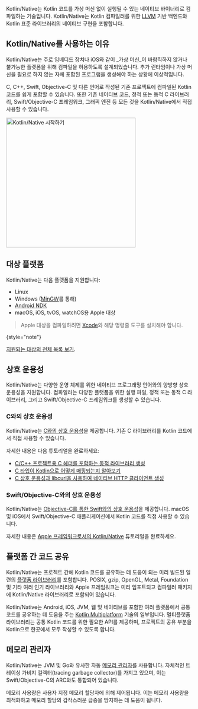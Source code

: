 [//]: # (title: Kotlin/Native)

Kotlin/Native는 Kotlin 코드를 가상 머신 없이 실행될 수 있는 네이티브 바이너리로 컴파일하는 기술입니다. Kotlin/Native는 Kotlin 컴파일러를 위한 [LLVM](https://llvm.org/) 기반 백엔드와 Kotlin 표준 라이브러리의 네이티브 구현을 포함합니다.

## Kotlin/Native를 사용하는 이유

Kotlin/Native는 주로 임베디드 장치나 iOS와 같이 _가상 머신_이 바람직하지 않거나 불가능한 플랫폼을 위해 컴파일을 허용하도록 설계되었습니다. 추가 런타임이나 가상 머신을 필요로 하지 않는 자체 포함된 프로그램을 생성해야 하는 상황에 이상적입니다.

C, C++, Swift, Objective-C 및 다른 언어로 작성된 기존 프로젝트에 컴파일된 Kotlin 코드를 쉽게 포함할 수 있습니다. 또한 기존 네이티브 코드, 정적 또는 동적 C 라이브러리, Swift/Objective-C 프레임워크, 그래픽 엔진 등 모든 것을 Kotlin/Native에서 직접 사용할 수 있습니다.

<a href="native-get-started.md"><img src="native-get-started-button.svg" width="350" alt="Kotlin/Native 시작하기" style="block"/></a>

## 대상 플랫폼

Kotlin/Native는 다음 플랫폼을 지원합니다:

*   Linux
*   Windows ([MinGW](https://www.mingw-w64.org/)를 통해)
*   [Android NDK](https://developer.android.com/ndk)
*   macOS, iOS, tvOS, watchOS용 Apple 대상

  > Apple 대상을 컴파일하려면 [Xcode](https://apps.apple.com/us/app/xcode/id497799835)와 해당 명령줄 도구를 설치해야 합니다.
  >
  {style="note"}

[지원되는 대상의 전체 목록 보기](native-target-support.md).

## 상호 운용성

Kotlin/Native는 다양한 운영 체제를 위한 네이티브 프로그래밍 언어와의 양방향 상호 운용성을 지원합니다. 컴파일러는 다양한 플랫폼을 위한 실행 파일, 정적 또는 동적 C 라이브러리, 그리고 Swift/Objective-C 프레임워크를 생성할 수 있습니다.

### C와의 상호 운용성

Kotlin/Native는 [C와의 상호 운용성](native-c-interop.md)을 제공합니다. 기존 C 라이브러리를 Kotlin 코드에서 직접 사용할 수 있습니다.

자세한 내용은 다음 튜토리얼을 완료하세요:

*   [C/C++ 프로젝트용 C 헤더를 포함하는 동적 라이브러리 생성](native-dynamic-libraries.md)
*   [C 타입이 Kotlin으로 어떻게 매핑되는지 알아보기](mapping-primitive-data-types-from-c.md)
*   [C 상호 운용성과 libcurl을 사용하여 네이티브 HTTP 클라이언트 생성](native-app-with-c-and-libcurl.md)

### Swift/Objective-C와의 상호 운용성

Kotlin/Native는 [Objective-C를 통한 Swift와의 상호 운용성](native-objc-interop.md)을 제공합니다. macOS 및 iOS에서 Swift/Objective-C 애플리케이션에서 Kotlin 코드를 직접 사용할 수 있습니다.

자세한 내용은 [Apple 프레임워크로서의 Kotlin/Native](apple-framework.md) 튜토리얼을 완료하세요.

## 플랫폼 간 코드 공유

Kotlin/Native는 프로젝트 간에 Kotlin 코드를 공유하는 데 도움이 되는 미리 빌드된 일련의 [플랫폼 라이브러리](native-platform-libs.md)를 포함합니다. POSIX, gzip, OpenGL, Metal, Foundation 및 기타 여러 인기 라이브러리와 Apple 프레임워크는 미리 임포트되고 컴파일러 패키지에 Kotlin/Native 라이브러리로 포함되어 있습니다.

Kotlin/Native는 Android, iOS, JVM, 웹 및 네이티브를 포함한 여러 플랫폼에서 공통 코드를 공유하는 데 도움을 주는 [Kotlin Multiplatform](https://www.jetbrains.com/help/kotlin-multiplatform-dev/get-started.html) 기술의 일부입니다. 멀티플랫폼 라이브러리는 공통 Kotlin 코드를 위한 필요한 API를 제공하며, 프로젝트의 공유 부분을 Kotlin으로 한곳에서 모두 작성할 수 있도록 합니다.

## 메모리 관리자

Kotlin/Native는 JVM 및 Go와 유사한 자동 [메모리 관리자](native-memory-manager.md)를 사용합니다. 자체적인 트레이싱 가비지 컬렉터(tracing garbage collector)를 가지고 있으며, 이는 Swift/Objective-C의 ARC와도 통합되어 있습니다.

메모리 사용량은 사용자 지정 메모리 할당자에 의해 제어됩니다. 이는 메모리 사용량을 최적화하고 메모리 할당의 갑작스러운 급증을 방지하는 데 도움이 됩니다.